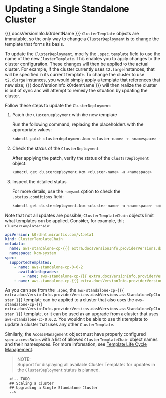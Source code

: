 # Updating a Single Standalone Cluster

{{{ docsVersionInfo.k0rdentName }}} `ClusterTemplate` objects are immutable, so the only way to change a `ClusterDeployment` is to change the template
that forms its basis. 

To update the `ClusterDeployment`, modify the `.spec.template` field to use the name of the new `ClusterTemplate`. 
This enables you to apply changes to the cluster configuration. These changes will then be applied to the actual 
cluster. For example, if the cluster currently uses `t2.large` instances, that will be specified in its current template. 
To change the cluster to use `t2.xlarge` instances, you would simply apply a template that references that new size; 
{{{ docsVersionInfo.k0rdentName }}} will then realize the cluster is out of sync and will attempt to remedy the situation by updating the cluster.

Follow these steps to update the `ClusterDeployment`:

1. Patch the `ClusterDeployment` with the new template

    Run the following command, replacing the placeholders with the appropriate values:

    ```bash
    kubectl patch clusterdeployment.kcm <cluster-name> -n <namespace> --patch '{"spec":{"template":"<new-template-name>"}}' --type=merge
    ```

2. Check the status of the `ClusterDeployment`

    After applying the patch, verify the status of the `ClusterDeployment` object:

    ```bash
    kubectl get clusterdeployment.kcm <cluster-name> -n <namespace>
    ```

3. Inspect the detailed status

    For more details, use the `-o=yaml` option to check the `.status.conditions` field:

    ```bash
    kubectl get clusterdeployment.kcm <cluster-name> -n <namespace> -o=yaml
    ```

Note that not all updates are possible; `ClusterTemplateChain` objects limit what templates can be applied.  Consider,
for example, this `ClusterTemplateChain`:

```yaml
apiVersion: k0rdent.mirantis.com/v1beta1
kind: ClusterTemplateChain
metadata:
  name: aws-standalone-cp-{{{ extra.docsVersionInfo.providerVersions.dashVersions.awsStandaloneCpCluster }}}
  namespace: kcm-system
spec:
  supportedTemplates:
    - name: aws-standalone-cp-0-0-2
      availableUpgrades:
        - name: aws-standalone-cp-{{{ extra.docsVersionInfo.providerVersions.dashVersions.awsStandaloneCpCluster }}}
    - name: aws-standalone-cp-{{{ extra.docsVersionInfo.providerVersions.dashVersions.awsStandaloneCpCluster }}}
```

As you can see from the `.spec`, the `aws-standalone-cp-{{{ extra.docsVersionInfo.providerVersions.dashVersions.awsStandaloneCpCluster }}}` template can be applied to a cluster that also uses
the `aws-standalone-cp-{{{ extra.docsVersionInfo.providerVersions.dashVersions.awsStandaloneCpCluster }}}` template, or it can be used as an upgrade from a cluster that uses `aws-standalone-cp-0.0.2`.
You wouldn't be able to use this template to update a cluster that uses any other `ClusterTemplate`.

Similarly, the `AccessManagement` object must have properly configured `spec.accessRules` with a list of allowed 
`ClusterTemplateChain` object names and their namespaces. For more information, see [Template Life Cycle Management](../../reference/template/index.md#template-life-cycle-management).

> NOTE:  
> Support for displaying all available Cluster Templates for updates in the `ClusterDeployment` status is planned.

      <!-- TODO
      ## Scaling a Cluster 
      ## Upgrading a Single Standalone Cluster 
      -->
